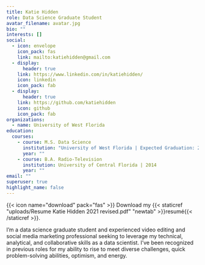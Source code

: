 ```yaml
---
title: Katie Hidden
role: Data Science Graduate Student
avatar_filename: avatar.jpg
bio: ""
interests: []
social:
  - icon: envelope
    icon_pack: fas
    link: mailto:katiehidden@gmail.com
  - display:
      header: true
    link: https://www.linkedin.com/in/katiehidden/
    icon: linkedin
    icon_pack: fab
  - display:
      header: true
    link: https://github.com/katiehidden
    icon: github
    icon_pack: fab
organizations:
  - name: University of West Florida
education:
  courses:
    - course: M.S. Data Science
      institution: "University of West Florida | Expected Graduation: 2022"
      year: ""
    - course: B.A. Radio-Television
      institution: University of Central Florida | 2014
      year: ""
email: ""
superuser: true
highlight_name: false
---
```

{{< icon name="download" pack="fas" >}} Download my {{< staticref "uploads/Resume Katie Hidden 2021 revised.pdf" "newtab" >}}resumé{{< /staticref >}}.

I’m a data science graduate student and experienced video editing and social media marketing professional seeking to leverage my technical, analytical, and collaborative skills as a data scientist. I’ve been recognized in previous roles for my ability to rise to meet diverse challenges, quick problem-solving abilities, optimism, and energy.